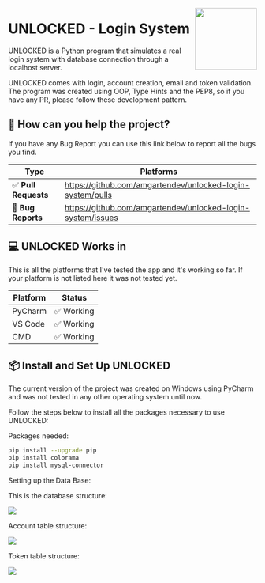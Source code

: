<a href="https:/github.com/amgartendev/unlocked-login-system"><img src="https://i.ibb.co/g9VVDdY/unlockedf.png" width="125" height="125" align="right" /></a>

# UNLOCKED - Login System

UNLOCKED is a Python program that simulates a real login system with
database connection through a localhost server.

UNLOCKED comes with login, account creation, email and token validation.
The program was created using OOP, Type Hints and the PEP8, so if you
have any PR, please follow these development pattern.


## 💬 How can you help the project?

If you have any Bug Report you can use this link below to report all
the bugs you find.

| Type                            | Platforms                               |
|---------------------------------|-----------------------------------------|
| ✅ **Pull Requests**           |  https://github.com/amgartendev/unlocked-login-system/pulls|
| 🚨 **Bug Reports**              | https://github.com/amgartendev/unlocked-login-system/issues|


## 💻 UNLOCKED Works in

This is all the platforms that I've tested the app and it's working so far.
If your platform is not listed here it was not tested yet.

| Platform | Status    |
|----------|-----------|
| PyCharm  | ✅ Working|
| VS Code  | ✅ Working|
| CMD      | ✅ Working|


## 📦 Install and Set Up UNLOCKED

The current version of the project was created on Windows using PyCharm
and was not tested in any other operating system until now.

Follow the steps below to install all the packages necessary to use
UNLOCKED:

Packages needed:
```bash
pip install --upgrade pip
pip install colorama
pip install mysql-connector
```

Setting up the Data Base:

This is the database structure:

<img src="https://i.ibb.co/g3DQ8Kk/unknown.png" />

Account table structure:

<img src="https://i.ibb.co/F7V9J5t/unknown.png" />

Token table structure:

<img src="https://i.ibb.co/n7jxvcV/unknown.png" />
